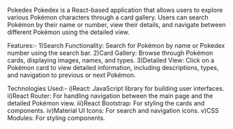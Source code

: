 Pokedex
Pokedex is a React-based application that allows users to explore various Pokémon characters through a card gallery. Users can search Pokémon by their name or number, view their details, and navigate between different Pokémon using the detailed view.

Features:-
 1)Search Functionality: Search for Pokémon by name or Pokedex number using the search bar.
 2)Card Gallery: Browse through Pokémon cards, displaying images, names, and types.
 3)Detailed View: Click on a Pokémon card to view detailed information, including descriptions, types, and navigation to previous or next Pokémon.

Technologies Used:-
 i)React: JavaScript library for building user interfaces.
 ii)React Router: For handling navigation between the main page and the detailed Pokémon view.
 iii)React Bootstrap: For styling the cards and components.
 iv)Material UI Icons: For search and navigation icons.
 v)CSS Modules: For styling components.
